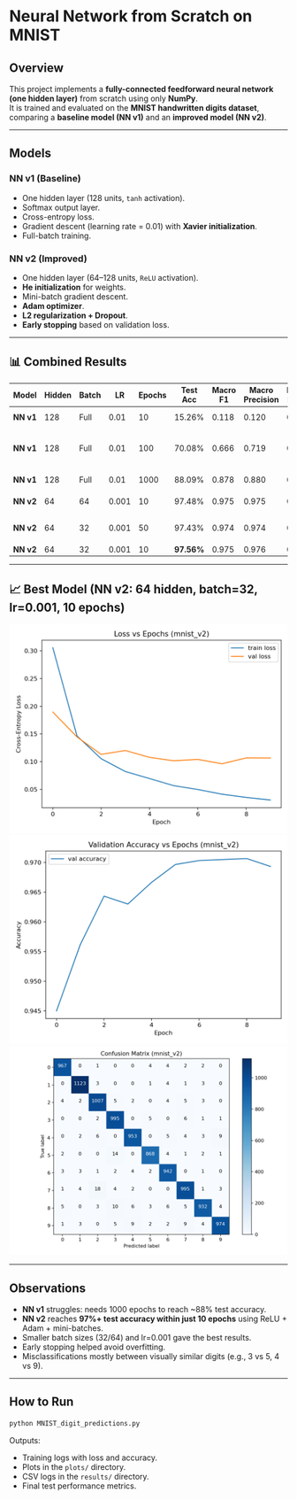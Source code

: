 # Neural Network from Scratch on MNIST

## Overview
This project implements a **fully-connected feedforward neural network (one hidden layer)** from scratch using only **NumPy**.  
It is trained and evaluated on the **MNIST handwritten digits dataset**, comparing a **baseline model (NN v1)** and an **improved model (NN v2)**.

---

## Models

### NN v1 (Baseline)
- One hidden layer (128 units, `tanh` activation).
- Softmax output layer.
- Cross-entropy loss.
- Gradient descent (learning rate = 0.01) with **Xavier initialization**.
- Full-batch training.

### NN v2 (Improved)
- One hidden layer (64–128 units, `ReLU` activation).
- **He initialization** for weights.
- Mini-batch gradient descent.
- **Adam optimizer**.
- **L2 regularization + Dropout**.
- **Early stopping** based on validation loss.

---

## 📊 Combined Results

| Model   | Hidden | Batch | LR     | Epochs | Test Acc | Macro F1 | Macro Precision | Macro Recall | Notes |
|---------|--------|-------|--------|--------|----------|----------|-----------------|--------------|-------|
| **NN v1** | 128    | Full  | 0.01   | 10     | 15.26%   | 0.118   | 0.120           | 0.149        | Underfits badly |
| **NN v1** | 128    | Full  | 0.01   | 100    | 70.08%   | 0.666   | 0.719           | 0.692        | Learns features, some confusion |
| **NN v1** | 128    | Full  | 0.01   | 1000   | 88.09%   | 0.878   | 0.880           | 0.879        | Converges well |
| **NN v2** | 64     | 64    | 0.001  | 10     | 97.48%   | 0.975   | 0.975           | 0.975        | Strong generalization |
| **NN v2** | 64     | 32    | 0.001  | 50     | 97.43%   | 0.974   | 0.974           | 0.974        | Stable over longer epochs |
| **NN v2** | 64     | 32    | 0.001  | 10     | **97.56%** | 0.975   | 0.976           | 0.975        | Best run |

---

## 📈 Best Model (NN v2: 64 hidden, batch=32, lr=0.001, 10 epochs)

![Loss Curve](plots/MNIST_v2_epochs_10_hidden_64_lr_0.001_batch_32/loss_curve_mnist_v2_epochs_10.png)  
![Val Accuracy](plots/MNIST_v2_epochs_10_hidden_64_lr_0.001_batch_32/val_metrics_mnist_v2_epochs_10.png)  
![Confusion Matrix](plots/MNIST_v2_epochs_10_hidden_64_lr_0.001_batch_32/confusion_matrix_mnist_v2.png)  

---

## Observations
- **NN v1** struggles: needs 1000 epochs to reach ~88% test accuracy.
- **NN v2** reaches **97%+ test accuracy within just 10 epochs** using ReLU + Adam + mini-batches.
- Smaller batch sizes (32/64) and lr=0.001 gave the best results.
- Early stopping helped avoid overfitting.
- Misclassifications mostly between visually similar digits (e.g., 3 vs 5, 4 vs 9).

---

## How to Run
```bash
python MNIST_digit_predictions.py
```

Outputs:
- Training logs with loss and accuracy.
- Plots in the `plots/` directory.
- CSV logs in the `results/` directory.
- Final test performance metrics.
